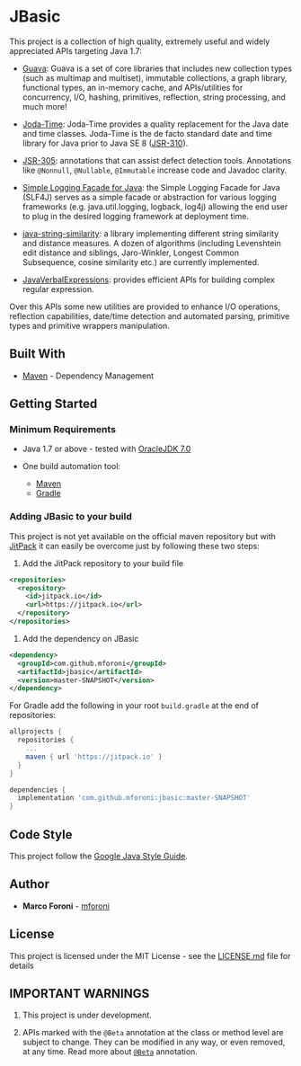 # JBasic

This project is a collection of high quality, extremely useful and widely appreciated APIs targeting Java 1.7:

* [Guava](https://github.com/google/guava): Guava is a set of core libraries that includes new collection types (such as multimap and multiset), immutable collections, a graph library, functional types, an in-memory cache, and APIs/utilities for concurrency, I/O, hashing, primitives, reflection, string processing, and much more!

* [Joda-Time](http://www.joda.org/joda-time): Joda-Time provides a quality replacement for the Java date and time classes. Joda-Time is the de facto standard date and time library for Java prior to Java SE 8 ([JSR-310](https://jcp.org/en/jsr/detail?id=310)).

* [JSR-305](https://jcp.org/en/jsr/detail?id=305): annotations that can assist defect detection tools. Annotations like `@Nonnull`, `@Nullable`, `@Immutable` increase code and Javadoc clarity.  

* [Simple Logging Facade for Java](https://www.slf4j.org): the Simple Logging Facade for Java (SLF4J) serves as a simple facade or abstraction for various logging frameworks (e.g. java.util.logging, logback, log4j) allowing the end user to plug in the desired logging framework at deployment time.

* [java-string-similarity](https://github.com/tdebatty/java-string-similarity): a library implementing different string similarity and distance measures. A dozen of algorithms (including Levenshtein edit distance and siblings, Jaro-Winkler, Longest Common Subsequence, cosine similarity etc.) are currently implemented.

* [JavaVerbalExpressions](https://github.com/VerbalExpressions/JavaVerbalExpressions): provides efficient APIs for building complex regular expression.

Over this APIs some new utilities are provided to enhance I/O operations, reflection capabilities, date/time detection and automated parsing, primitive types and primitive wrappers manipulation.

## Built With

* [Maven](https://maven.apache.org) - Dependency Management

## Getting Started

### Minimum Requirements

* Java 1.7 or above - tested with [OracleJDK 7.0](http://www.oracle.com/technetwork/java/javase/downloads/java-archive-downloads-javase7-521261.html)

* One build automation tool:
   * [Maven](https://maven.apache.org/download.cgi)
   * [Gradle](https://gradle.org/)

### Adding JBasic to your build

This project is not yet available on the official maven repository but with [JitPack](https://jitpack.io/) 
it can easily be overcome just by following these two steps:

1. Add the JitPack repository to your build file

```xml
<repositories>
  <repository>
    <id>jitpack.io</id>
    <url>https://jitpack.io</url>
  </repository>
</repositories>
```

1. Add the dependency on JBasic

```xml
<dependency>
  <groupId>com.github.mforoni</groupId>
  <artifactId>jbasic</artifactId>
  <version>master-SNAPSHOT</version>
</dependency>
```

For Gradle add the following in your root `build.gradle` at the end of repositories:

```gradle
allprojects {
  repositories {
    ...
    maven { url 'https://jitpack.io' }
  }
}

dependencies {
  implementation 'com.github.mforoni:jbasic:master-SNAPSHOT'
}
```

## Code Style

This project follow the [Google Java Style Guide](https://google.github.io/styleguide/javaguide.html).

## Author

* **Marco Foroni** - [mforoni](https://github.com/mforoni)

## License

This project is licensed under the MIT License - see the [LICENSE.md](https://github.com/mforoni/jbasic/blob/master/LICENSE) file for details


## IMPORTANT WARNINGS

1. This project is under development.

1. APIs marked with the `@Beta` annotation at the class or method level
are subject to change. They can be modified in any way, or even
removed, at any time. Read more about [`@Beta`](https://github.com/google/guava#important-warnings) annotation.
